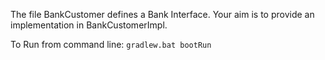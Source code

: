 The file BankCustomer defines a Bank Interface.
Your aim is to provide an implementation in BankCustomerImpl.

To Run from command line: `gradlew.bat bootRun`
